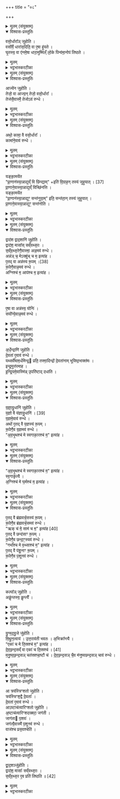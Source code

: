 +++
title = "०८"

+++


<details><summary>मूलम् (संयुक्तम्)</summary>

वसो॒र्धारा᳚ञ्जुहोति॒ वसो᳚र्मे॒ धारा॑स॒दिति॒ वा ए॒षा हू॑यते घृ॒तस्य॒ वा ए॑नमे॒षा धारा॒मुष्मि॑ल्ँलो॒के पिन्व॑मा॒नोप॑ तिष्ठत॒
</details>

<details open><summary>विश्वास-प्रस्तुतिः</summary>

वसो॒र्धारा᳚ञ् जुहोति ।  
वसो᳚र्मे॒ धारा॑स॒दिति॒ वा ए॒षा हू॑यते ।  
घृ॒तस्य॒ वा ए॑नमे॒षा धारा॒मुष्मि॑ल्ँ लो॒के पिन्व॑मा॒नोप॑ तिष्ठते ।  
</details>

<details><summary>मूलम्</summary>

वसो॒र्धारा᳚ञ् जुहोति ।  
वसो᳚र्मे॒ धारा॑स॒दिति॒ वा ए॒षा हू॑यते ।  
घृ॒तस्य॒ वा ए॑नमे॒षा धारा॒मुष्मि॑ल्ँ लो॒के पिन्व॑मा॒नोप॑ तिष्ठते ।  
</details>

<details><summary>भट्टभास्करटीका</summary>

1वसोर्धारां जुहोतीति ॥ संज्ञैषा अविच्छिन्नस्यान्त्याहुतिविशेषस्य । निर्वचनं च करोति - वसोः धनस्य धारा मे असत् अस्तु इति अनेन कामेन एषा हूयते । तस्मादन्नादिवरिष्ठधनधाराहेतुत्वाच्च वसोर्धारेत्युच्यते इति । अस्तेर्लेटि 'लेटोडाटौ' इत्यडागमः । घृतस्येत्यादि । गतम् । पिन्वमाना सिञ्चति । पिवि, सेचने । एनं यजमानमुपतिष्ठते ॥
</details>

<details><summary>मूलम् (संयुक्तम्)</summary>

आज्ये॑न जुहोति॒ तेजो॒ वा आज्य॒न्तेजो॒ वसो॒र्धारा॒ तेज॑सै॒वास्मै॒ तेजोऽव॑ रु॒न्द्धे
</details>

<details open><summary>विश्वास-प्रस्तुतिः</summary>

आज्ये॑न जुहोति ।  
तेजो॒ वा आज्य॒न् तेजो॒ वसो॒र्धारा᳚ ।  
तेज॑सै॒वास्मै॒ तेजोऽव॑ रुन्धे ।  
</details>

<details><summary>मूलम्</summary>

आज्ये॑न जुहोति ।  
तेजो॒ वा आज्य॒न् तेजो॒ वसो॒र्धारा᳚ ।  
तेज॑सै॒वास्मै॒ तेजोऽव॑ रुन्धे ।  
</details>

<details><summary>भट्टभास्करटीका</summary>

2आज्येनेत्यादि ॥ तेजोहेतुत्वादाज्यवत् वसोर्धारायास्ताच्छब्द्यम् ॥
</details>

<details><summary>मूलम् (संयुक्तम्)</summary>

ऽथो॒ कामा॒ वै वसो॒र्धारा॒ कामा॑ने॒वाव॑ रुन्द्धे॒
</details>

<details open><summary>विश्वास-प्रस्तुतिः</summary>

अथो॒ कामा॒ वै वसो॒र्धारा᳚ ।  
कामा॑ने॒वाव॑ रुन्धे ।  
</details>

<details><summary>मूलम्</summary>

अथो॒ कामा॒ वै वसो॒र्धारा᳚ ।  
कामा॑ने॒वाव॑ रुन्धे ।  
</details>

<details><summary>भट्टभास्करटीका</summary>

3कामा इति ॥ काम्यन्त इति कामाः विषयाः । तद्धेतुत्वात्ताच्छब्द्यम् ॥
</details>

<details><summary>मूलम् (संयुक्तम्)</summary>

यङ्का॒मये॑त प्रा॒णान॑स्या॒न्नाद्य॒व्ँवि [37]  
छि॒न्द्या॒मिति॑ वि॒ग्राह॒न्तस्य॑ जुहुयात्प्रा॒णाने॒वास्या॒न्नाद्य॒व्ँविच्छि॑नत्ति॒ यङ्का॒मये॑त प्रा॒णान॑स्या॒न्नाद्य॒ꣳ॒ सन्त॑नुया॒मिति॒ सन्त॑ता॒न्तस्य॑ जुहुयात्प्रा॒णाने॒वास्या॒न्नाद्य॒ꣳ॒ सन्त॑नोति॒
</details>

<details open><summary>विश्वास-प्रस्तुतिः</summary>

यङ्का॒मये॑त  
"प्रा॒णान॑स्या॒न्नाद्य॒व्ँ वि छि॑न्द्याम्" +इति॑  वि॒ग्राह॒न् तस्य॑ जुहुयात् । [37]  
प्रा॒णाने॒वास्या॒न्नाद्य॒व्ँ विच्छि॑नत्ति ।  
यङ्का॒मये॑त   
"प्रा॒णान॑स्या॒न्नाद्य॒ꣳ॒ सन्त॑नुया॒म्" इति॒ सन्त॑ता॒न् तस्य॑ जुहुयात् ।  
प्रा॒णाने॒वास्या॒न्नाद्य॒ꣳ॒ सन्त॑नोति ।  
</details>

<details><summary>मूलम्</summary>

यङ्का॒मये॑त  
"प्रा॒णान॑स्या॒न्नाद्य॒व्ँ वि छि॑न्द्याम्" +इति॑  वि॒ग्राह॒न् तस्य॑ जुहुयात् । [37]  
प्रा॒णाने॒वास्या॒न्नाद्य॒व्ँ विच्छि॑नत्ति ।  
यङ्का॒मये॑त   
"प्रा॒णान॑स्या॒न्नाद्य॒ꣳ॒ सन्त॑नुया॒म्" इति॒ सन्त॑ता॒न् तस्य॑ जुहुयात् ।  
प्रा॒णाने॒वास्या॒न्नाद्य॒ꣳ॒ सन्त॑नोति ।  
</details>

<details><summary>भट्टभास्करटीका</summary>

4यमित्यादि ॥ यं यजमानमध्वर्युः कामयेत प्राणांश्चान्नाद्यं च विच्छिन्द्यामिति तस्य विग्राहं विगृह्य विच्छिद्य जुहुयात् । आभीक्ष्ण्ये णमुल् । मन्त्रस्य धाराया विच्छेदं कुर्यात् । सन्ततिरविच्छेदः ॥
</details>

<details><summary>मूलम् (संयुक्तम्)</summary>

द्वाद॑श द्वाद॒शानि॑ जुहोति॒ द्वाद॑श॒ मासाः᳚ सव्ँवथ्स॒रस्स॑व्ँवथ्स॒रेणै॒वास्मा॒ अन्न॒मव॑ रु॒न्द्धेऽन्न॑ञ्च॒ मेऽख्षु॑च्च म॒ इत्या॑है॒तद्वै [38]  
अन्न॑स्य रू॒पꣳ रू॒पेणै॒वान्न॒मव॑ रुन्द्धे॒ऽग्निश्च॑ म॒ आप॑श्च म॒ इत्या॑ह
</details>

<details open><summary>विश्वास-प्रस्तुतिः</summary>

द्वाद॑श द्वाद॒शानि॑ जुहोति ।  
द्वाद॑श॒ मासा᳚स् सव्ँवथ्स॒रः ।  
स॒व्ँव॒थ्स॒रेणै॒वास्मा॒ अन्न॒मव॑ रुन्धे ।  
अन्न॑ञ् च॒ मेऽख्षु॑च् च म॒ इत्या॑ह ।  
ए॒तद् वा  अन्न॑स्य रू॒पम् ।[38]   
रू॒पेणै॒वान्न॒मव॑ रुन्धे ।  
अग्निश्च॑ म॒ आप॑श्च म॒ इत्या॑ह ।  
</details>

<details><summary>मूलम्</summary>

द्वाद॑श द्वाद॒शानि॑ जुहोति ।  
द्वाद॑श॒ मासा᳚स् सव्ँवथ्स॒रः ।  
स॒व्ँव॒थ्स॒रेणै॒वास्मा॒ अन्न॒मव॑ रुन्धे ।  
अन्न॑ञ् च॒ मेऽख्षु॑च् च म॒ इत्या॑ह ।  
ए॒तद् वा  अन्न॑स्य रू॒पम् ।[38]   
रू॒पेणै॒वान्न॒मव॑ रुन्धे ।  
अग्निश्च॑ म॒ आप॑श्च म॒ इत्या॑ह ।  
</details>

<details><summary>भट्टभास्करटीका</summary>

5द्वादशेति ॥ द्वादशप्रमाणानि सङ्घातरूपाणि द्वादशानि । छान्दसो यः । तेषां मध्ये वक्ष्यमाणानि द्वादशानीति । प्रशस्ततराणि दर्शयितुं तान्येकैकश उपादाय स्तौति - 'अन्नं च मेऽक्षुच्च मे' इत्यादिना 'वाजश्च प्रसवश्च द्वादशं जुहोति' इत्यन्तेन । न्यूनत्वेन आवृत्त्या पूरयितव्यानि, आधिक्ये समविभक्तानि । तत्र स्तुतिसमर्थानि विशिष्टानि अवयवपदान्युपादीयन्ते । यद्वा - आदौ चतुश्चत्वारिंशदधिकशतसङ्ख्यानां त्रयाणां च द्वादशानां मन्त्राणां स्तुतिः । 'अन्नं च मे' इत्यादिरवयवस्तुतिरिति ॥
</details>

<details><summary>मूलम् (संयुक्तम्)</summary>

ए॒षा वा अन्न॑स्य॒ योनि॒स्सयो᳚न्ये॒वान्न॒मव॑ रुन्द्धे
</details>

<details open><summary>विश्वास-प्रस्तुतिः</summary>

ए॒षा वा अन्न॑स्य॒ योनिः॑ ।  
सयो᳚न्ये॒वान्न॒मव॑ रुन्धे ।  
</details>

<details><summary>मूलम्</summary>

ए॒षा वा अन्न॑स्य॒ योनिः॑ ।  
सयो᳚न्ये॒वान्न॒मव॑ रुन्धे ।  
</details>

<details><summary>भट्टभास्करटीका</summary>

6योनिः कारणम् ॥
</details>

<details><summary>मूलम् (संयुक्तम्)</summary>

ऽर्धे॒न्द्राणि॑ जुहोति दे॒वता॑ ए॒वाव॑ रुन्द्धे॒ यथ्सर्वे॑षाम॒र्धमिन्द्र॒ प्रति॒ तस्मा॒दिन्द्रो॑ दे॒वता॑नाम्भूयिष्ठ॒भाक्त॑म॒ इन्द्र॒मुत्त॑रमाहेन्द्रि॒यमे॒वास्मि॑न्नु॒परि॑ष्टाद्दधाति
</details>

<details open><summary>विश्वास-प्रस्तुतिः</summary>

अ॒र्धे॒न्द्राणि॑ जुहोति ।  
दे॒वता॑ ए॒वाव॑ रुन्धे ।  
यथ्सर्वे॑षाम॒र्धमिन्द्र॒ प्रति॒ तस्मा॒दिन्द्रो॑ दे॒वता॑नाम् भूयिष्ठ॒भाक्त॑मः ।  
इन्द्र॒मुत्त॑रमाह ।  
इ॒न्द्रि॒यमे॒वास्मि॑न्न् उ॒परि॑ष्टाद् दधाति ।  
</details>

<details><summary>मूलम्</summary>

अ॒र्धे॒न्द्राणि॑ जुहोति ।  
दे॒वता॑ ए॒वाव॑ रुन्धे ।  
यथ्सर्वे॑षाम॒र्धमिन्द्र॒ प्रति॒ तस्मा॒दिन्द्रो॑ दे॒वता॑नाम् भूयिष्ठ॒भाक्त॑मः ।  
इन्द्र॒मुत्त॑रमाह ।  
इ॒न्द्रि॒यमे॒वास्मि॑न्न् उ॒परि॑ष्टाद् दधाति ।  
</details>

<details><summary>भट्टभास्करटीका</summary>

7अर्धेन्द्राणि अर्धमिन्द्रो येषां तानि 'अग्निश्च म इन्द्रश्च मे' इत्यादीनि । यत्सर्वेषां देवानां अग्न्यादीनां तत्प्रति इन्द्रो वर्तते प्रतिनिधिर्भवति । यद्वा - सर्वत्र सर्वेषामर्धं इन्द्रोऽर्हति, अर्धं सर्वे देवाः, सर्वेषां हविषामर्धं प्रति स्वामित्वेन इन्द्रो वर्तत इति । तस्मादत्र इन्द्रो देवानामर्धेन भूयिष्ठं भागं भजते । इन्द्रमुत्तरमिति । उद्गततरं अन्त्यम् ॥
</details>

<details><summary>मूलम् (संयुक्तम्)</summary>

यज्ञायु॒धानि॑ जुहोति य॒ज्ञः [39]  
वै य॑ज्ञायु॒धानि॑ य॒ज्ञमे॒वाव॑ रु॒न्द्धेऽथो॑ ए॒तद्वै य॒ज्ञस्य॑ रू॒पꣳ रू॒पेणै॒व य॒ज्ञमव॑ रुन्द्धे
</details>

<details open><summary>विश्वास-प्रस्तुतिः</summary>

य॒ज्ञा॒यु॒धानि॑ जुहोति ।  
य॒ज्ञो  वै य॑ज्ञायु॒धानि॑ । [39]  
य॒ज्ञमे॒वाव॑ रुन्धे ।  
अथो॑ ए॒तद् वै य॒ज्ञस्य॑ रू॒पम् ।  
रू॒पेणै॒व य॒ज्ञमव॑ रुन्धे ।  
"अ॒व॒भृ॒थश्च॑ मे स्वगाका॒रश्च॑ म॒" इत्या॑ह ।  
</details>

<details><summary>मूलम्</summary>

य॒ज्ञा॒यु॒धानि॑ जुहोति ।  
य॒ज्ञो  वै य॑ज्ञायु॒धानि॑ । [39]  
य॒ज्ञमे॒वाव॑ रुन्धे ।  
अथो॑ ए॒तद् वै य॒ज्ञस्य॑ रू॒पम् ।  
रू॒पेणै॒व य॒ज्ञमव॑ रुन्धे ।  
"अ॒व॒भृ॒थश्च॑ मे स्वगाका॒रश्च॑ म॒" इत्या॑ह ।  
</details>

<details><summary>भट्टभास्करटीका</summary>

8यज्ञायुधानीत्यादि ॥ 'इध्मश्च मे' इत्यादीनि ॥
+++(सम्पादकटिप्पनी - विस्तृतं व्याख्यानमन्यत्र मृग्यम् ।  'इध्मश्च मे' इत्यादिमन्त्रः ४काण्डे ७प्रपाठके ८अनुवाके )+++
</details>

<details><summary>मूलम् (संयुक्तम्)</summary>

ऽवभृ॒थश्च॑ मे स्वगाका॒रश्च॑ म॒ इत्या॑ह स्व॒गाकृ॑त्या अ॒ग्निश्च॑ मे घ॒र्मश्च॑ म॒ इत्या॑ह
</details>

<details open><summary>विश्वास-प्रस्तुतिः</summary>

"अ॒व॒भृ॒थश्च॑ मे स्वगाका॒रश्च॑ म॒" इत्या॑ह ।  
स्व॒गाकृ॑त्यै ।  
अ॒ग्निश्च॑ मे घ॒र्मश्च॑ म॒ इत्या॑ह ।  
</details>

<details><summary>मूलम्</summary>

"अ॒व॒भृ॒थश्च॑ मे स्वगाका॒रश्च॑ म॒" इत्या॑ह ।  
स्व॒गाकृ॑त्यै ।  
अ॒ग्निश्च॑ मे घ॒र्मश्च॑ म॒ इत्या॑ह ।  
</details>

<details><summary>भट्टभास्करटीका</summary>

9स्वगाकृत्या इति ॥ यथास्वमात्मीयभागप्रतिलम्भनाय । छान्दसो डाचः 'ऊर्यादिच्वि' इति गतित्वात् 'तादौ च' इति गतेः प्रकृतिस्वरत्वम् ॥
</details>

<details><summary>मूलम् (संयुक्तम्)</summary>

ए॒तद्वै ब्र॑ह्मवर्च॒सस्य॑ रू॒पꣳ रू॒पेणै॒व ब्र॑ह्मवर्च॒समव॑ रुन्द्ध॒ ऋक्च॑ मे॒ साम॑ च म॒ इत्या॑ह [40]  
ए॒तद्वै छन्द॑साꣳ रू॒पꣳ रू॒पेणै॒व छन्दा॒ꣳ॒स्यव॑ रुन्द्धे॒ गर्भा᳚श्च मे व॒थ्साश्च॑ म॒ इत्या॑है॒तद्वै प॑शू॒नाꣳ रू॒पꣳ रू॒पेणै॒व प॒शूनव॑ रुन्द्धे॒
</details>

<details open><summary>विश्वास-प्रस्तुतिः</summary>

ए॒तद् वै ब्र॑ह्मवर्च॒सस्य॑ रू॒पम् ।  
रू॒पेणै॒व ब्र॑ह्मवर्च॒समव॑ रुन्धे ।  
"ऋक् च॑ मे॒ साम॑ च म॒" इत्या॑ह [40]  
ए॒तद् वै छन्द॑साꣳ रू॒पम् ।  
रू॒पेणै॒व छन्दा॒ꣳ॒स्यव॑ रुन्धे ।  
"गर्भा᳚श्च मे व॒थ्साश्च॑ म॒" इत्या॑ह ।  
ए॒तद् वै प॑शू॒नाꣳ रू॒पम् ।  
रू॒पेणै॒व प॒शूनव॑ रुन्धे ।  
</details>

<details><summary>मूलम्</summary>

ए॒तद् वै ब्र॑ह्मवर्च॒सस्य॑ रू॒पम् ।  
रू॒पेणै॒व ब्र॑ह्मवर्च॒समव॑ रुन्धे ।  
"ऋक् च॑ मे॒ साम॑ च म॒" इत्या॑ह [40]  
ए॒तद् वै छन्द॑साꣳ रू॒पम् ।  
रू॒पेणै॒व छन्दा॒ꣳ॒स्यव॑ रुन्धे ।  
"गर्भा᳚श्च मे व॒थ्साश्च॑ म॒" इत्या॑ह ।  
ए॒तद् वै प॑शू॒नाꣳ रू॒पम् ।  
रू॒पेणै॒व प॒शूनव॑ रुन्धे ।  
</details>

<details><summary>भट्टभास्करटीका</summary>

10ब्रह्मवर्चसस्येति ॥ अग्न्यादीनां तत्साधनत्वात् ॥
+++(सम्पादकटिप्पनी-  विस्तृतं व्याख्यानमन्यत्र मृग्यम् ।)+++
</details>

<details><summary>मूलम् (संयुक्तम्)</summary>

कल्पा᳚ञ्जुहो॒त्यकॢ॑प्तस्य॒ कॢप्त्यै॑
</details>

<details open><summary>विश्वास-प्रस्तुतिः</summary>

कल्पा᳚ञ् जुहोति ।  
अकॢ॑प्तस्य॒ कॢप्त्यै᳚ ।  
</details>

<details><summary>मूलम्</summary>

कल्पा᳚ञ् जुहोति ।  
अकॢ॑प्तस्य॒ कॢप्त्यै᳚ ।  
</details>

<details><summary>भट्टभास्करटीका</summary>

11कल्पानिति ॥ 'आयुर्यज्ञेन कल्पतां' इत्यादिद्वादश । अकॢप्तस्य असम्पन्नस्य सम्पत्त्यै भवति ॥
</details>

<details><summary>मूलम् (संयुक्तम्)</summary>

युग्मदयु॒जे जु॑होति मिथुन॒त्वायो᳚त्त॒राव॑ती भवतो॒ऽभिक्रा᳚न्त्या॒ एका॑ च मे ति॒स्रश्च॑ म॒ इत्या॑ह देवछन्द॒सव्ँवा एका॑ च ति॒स्रश्च॑ [41]  
म॒नु॒ष्य॒छ॒न्द॒सञ्चत॑स्रश्चा॒ष्टौ च॑ देवछन्द॒सञ्चै॒व म॑नुष्यछन्द॒सञ्चाव॑ रुन्द्ध॒
</details>

<details open><summary>विश्वास-प्रस्तुतिः</summary>

यु॒ग्म॒द॒यु॒जे जु॑होति ।  
मि॒थु॒न॒त्वाय॑ ।
उ॒त्त॒राव॑ती भवतः । अ॒भिक्रा᳚न्त्यै ।  
"एका॑ च मे ति॒स्रश्च॑ म॒" इत्या॑ह ।  
दे॒व॒छ॒न्द॒सव्ँ वा एका॑ च ति॒स्रश्च॑ । [41]  
म॒नु॒ष्य॒छ॒न्द॒सञ् चत॑स्रश्चा॒ष्टौ च॑ ।
दे॒व॒छ॒न्द॒सञ् चै॒व म॑नुष्यछन्द॒सञ् चाव॑ रुन्धे ।  
</details>

<details><summary>मूलम्</summary>

यु॒ग्म॒द॒यु॒जे जु॑होति ।  
मि॒थु॒न॒त्वाय॑ ।
उ॒त्त॒राव॑ती भवतः । अ॒भिक्रा᳚न्त्यै ।  
"एका॑ च मे ति॒स्रश्च॑ म॒" इत्या॑ह ।  
दे॒व॒छ॒न्द॒सव्ँ वा एका॑ च ति॒स्रश्च॑ । [41]  
म॒नु॒ष्य॒छ॒न्द॒सञ् चत॑स्रश्चा॒ष्टौ च॑ ।
दे॒व॒छ॒न्द॒सञ् चै॒व म॑नुष्यछन्द॒सञ् चाव॑ रुन्धे ।  
</details>

<details><summary>भट्टभास्करटीका</summary>

12युग्मदयुजे ॥ योगो युक् सदृशसंख्यान्वयारब्धत्वं तद्वती द्विचतुरादि । तद्रहिता अयुक् एकादि । युग्मच्च अयुक्चेति 'द्वन्द्वाच्चुदषहान्तात्' इति व्यत्ययेन इतरेतरयोगेऽपि अच् समासान्तः । मिथुनत्वायेति विधाद्वयलाभेन । उत्तरावती इति । उत्तरोत्तरसंख्यावत्यौ युग्मदयुजे भवतः 'एका च मे तित्रश्च मे' इति । उत्तरा 'चतस्रश्च मे अष्टौ च मे' इति चतुरुत्तरा, यस्मा एवं तस्मादभिक्रान्त्यै भवतो युग्मदयुजे । अभिक्रमणं उपरिगमनं स्वर्गप्राप्तिः, शत्रूणामाक्रमणं वा । केचिदाहूः - उत्तरावत्त्वं विधीयत इत्युत्तरसंख्यासहिताभ्यां कर्तव्य इति । यथा 'एका च मे तिस्रश्च मे स्वाहा चतस्रश्च मेऽष्टौ च मे स्वाहा' इति । देवछन्दसमिति देवानां प्रीतिहेतुः 'एका च मे तिस्रश्च मे' इत्येतावत्युत्तरा अयुक्सङ्ख्या, चतस्रश्च अष्टौ चेत्येवं चतुरुत्तरा युक्संख्या मनुष्याणां प्रीतिहेतुरिति । 'अनसन्तान्न पुंसकाच्छन्दसि' इति अच् समासान्तः ॥
</details>

<details><summary>मूलम् (संयुक्तम्)</summary>

आ त्रय॑स्त्रिꣳशतो जुहोति॒ त्रय॑स्त्रिꣳश॒द्वै दे॒वता॑ दे॒वता॑ ए॒वाव॑ रुन्द्ध॒ आष्टाच॑त्वारिꣳशतो जुहोत्य॒ष्टाच॑त्वारिꣳशदख्षरा॒ जग॑ती॒ जाग॑ता प॒शवो॒ जग॑त्यै॒वास्मै॑ प॒शूनव॑ रुन्द्धे॒ वाज॑श्च प्रस॒वश्चेति॑
</details>

<details open><summary>विश्वास-प्रस्तुतिः</summary>

आ त्रय॑स्त्रिꣳशतो जुहोति ।  
त्रय॑स्त्रिꣳश॒द्वै दे॒वताः᳚ ।  
दे॒वता॑ ए॒वाव॑ रुन्धे ।  
आऽष्टाच॑त्वारिꣳशतो जुहोति ।  
अ॒ष्टाच॑त्वारिꣳशदख्षरा॒ जग॑ती ।  
जाग॑ता प॒शवः॑ ।  
जग॑त्यै॒वास्मै॑ प॒शूनव॑ रुन्धे ।  
वाज॑श्च प्रस॒वश्चेति॑ ।  
</details>

<details><summary>मूलम्</summary>

आ त्रय॑स्त्रिꣳशतो जुहोति ।  
त्रय॑स्त्रिꣳश॒द्वै दे॒वताः᳚ ।  
दे॒वता॑ ए॒वाव॑ रुन्धे ।  
आऽष्टाच॑त्वारिꣳशतो जुहोति ।  
अ॒ष्टाच॑त्वारिꣳशदख्षरा॒ जग॑ती ।  
जाग॑ता प॒शवः॑ ।  
जग॑त्यै॒वास्मै॑ प॒शूनव॑ रुन्धे ।  
वाज॑श्च प्रस॒वश्चेति॑ ।  
</details>

<details><summary>भट्टभास्करटीका</summary>

13आ त्रयस्त्रिंशत इत्यादि ॥ गतम् ॥
+++(सम्पादकटिप्पनी - विस्तृतं व्याख्यानमन्यत्र मृग्यम् ।)+++
</details>

<details><summary>मूलम् (संयुक्तम्)</summary>

द्वाद॒शञ्जु॑होति॒ द्वाद॑श॒ मासाः᳚ सव्ँवथ्स॒रस्स॑व्ँवथ्स॒र ए॒व प्रति॑ तिष्ठति ॥ [42]  
</details>

<details open><summary>विश्वास-प्रस्तुतिः</summary>

द्वा॒द॒शञ्जु॑होति ।  
द्वाद॑श॒ मासाः᳚ सव्ँवथ्स॒रः ।  
स॒व्ँव॒थ्स॒र ए॒व प्रति॑ तिष्ठति ॥ [42]  
</details>

<details><summary>मूलम्</summary>

द्वा॒द॒शञ्जु॑होति ।  
द्वाद॑श॒ मासाः᳚ सव्ँवथ्स॒रः ।  
स॒व्ँव॒थ्स॒र ए॒व प्रति॑ तिष्ठति ॥ [42]  
</details>

<details><summary>भट्टभास्करटीका</summary>

14द्वादशं इति ॥ द्वादशकमित्येके । द्वादशप्रमाणं सङ्घातमित्येके ॥

इति पञ्चमे चतुर्थे अष्टमोनुवाकः ॥  
</details>
